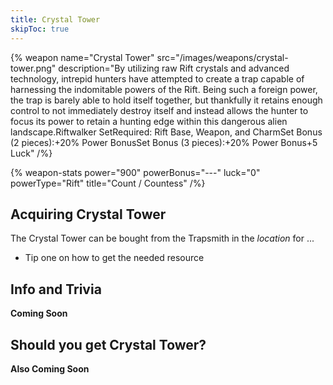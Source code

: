 ```yaml
---
title: Crystal Tower
skipToc: true
---
```


{% weapon
 name="Crystal Tower"
 src="/images/weapons/crystal-tower.png"
 description="By utilizing raw Rift crystals and advanced technology, intrepid hunters have attempted to create a trap capable of harnessing the indomitable powers of the Rift. Being such a foreign power, the trap is barely able to hold itself together, but thankfully it retains enough control to not immediately destroy itself and instead allows the hunter to focus its power to retain a hunting edge within this dangerous alien landscape.Riftwalker SetRequired: Rift Base, Weapon, and CharmSet Bonus (2 pieces):+20% Power BonusSet Bonus (3 pieces):+20% Power Bonus+5 Luck"
/%}

{% weapon-stats
 power="900"
 powerBonus="---"
 luck="0"
 powerType="Rift"
 title="Count / Countess"
/%}

## Acquiring Crystal Tower

The Crystal Tower can be bought from the Trapsmith in the *location* for ...

- Tip one on how to get the needed resource

## Info and Trivia

**Coming Soon**

## Should you get Crystal Tower?

**Also Coming Soon**
